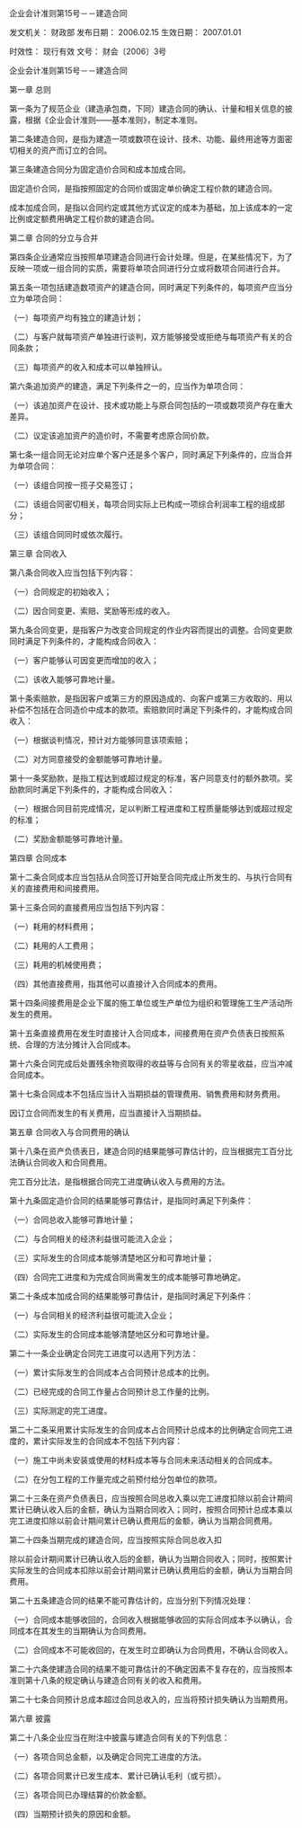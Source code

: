 
	
		
	
企业会计准则第15号－－建造合同
	
	
发文机关：	财政部
发布日期：	2006.02.15
生效日期：	2007.01.01
	
时效性：	现行有效
文号：	财会〔2006〕3号
	
	

	
	

	
	

企业会计准则第15号－－建造合同

第一章 总则

第一条为了规范企业（建造承包商，下同）建造合同的确认、计量和相关信息的披露，根据《企业会计准则——基本准则》，制定本准则。

第二条建造合同，是指为建造一项或数项在设计、技术、功能、最终用途等方面密切相关的资产而订立的合同。

第三条建造合同分为固定造价合同和成本加成合同。

固定造价合同，是指按照固定的合同价或固定单价确定工程价款的建造合同。

成本加成合同，是指以合同约定或其他方式议定的成本为基础，加上该成本的一定比例或定额费用确定工程价款的建造合同。

第二章 合同的分立与合并

第四条企业通常应当按照单项建造合同进行会计处理。但是，在某些情况下，为了反映一项或一组合同的实质，需要将单项合同进行分立或将数项合同进行合并。

第五条一项包括建造数项资产的建造合同，同时满足下列条件的，每项资产应当分立为单项合同：

（一）每项资产均有独立的建造计划；

（二）与客户就每项资产单独进行谈判，双方能够接受或拒绝与每项资产有关的合同条款；

（三）每项资产的收入和成本可以单独辨认。

第六条追加资产的建造，满足下列条件之一的，应当作为单项合同：

（一）该追加资产在设计、技术或功能上与原合同包括的一项或数项资产存在重大差异。

（二）议定该追加资产的造价时，不需要考虑原合同价款。

第七条一组合同无论对应单个客户还是多个客户，同时满足下列条件的，应当合并为单项合同：

（一）该组合同按一揽子交易签订；

（二）该组合同密切相关，每项合同实际上已构成一项综合利润率工程的组成部分；

（三）该组合同同时或依次履行。

第三章 合同收入

第八条合同收入应当包括下列内容：

（一）合同规定的初始收入；

（二）因合同变更、索赔、奖励等形成的收入。

第九条合同变更，是指客户为改变合同规定的作业内容而提出的调整。合同变更款同时满足下列条件的，才能构成合同收入：

（一）客户能够认可因变更而增加的收入；

（二）该收入能够可靠地计量。

第十条索赔款，是指因客户或第三方的原因造成的、向客户或第三方收取的、用以补偿不包括在合同造价中成本的款项。索赔款同时满足下列条件的，才能构成合同收入：

（一）根据谈判情况，预计对方能够同意该项索赔；

（二）对方同意接受的金额能够可靠地计量。

第十一条奖励款，是指工程达到或超过规定的标准，客户同意支付的额外款项。奖励款同时满足下列条件的，才能构成合同收入：

（一）根据合同目前完成情况，足以判断工程进度和工程质量能够达到或超过规定的标准；

（二）奖励金额能够可靠地计量。

第四章 合同成本

第十二条合同成本应当包括从合同签订开始至合同完成止所发生的、与执行合同有关的直接费用和间接费用。

第十三条合同的直接费用应当包括下列内容：

（一）耗用的材料费用；

（二）耗用的人工费用；

（三）耗用的机械使用费；

（四）其他直接费用，指其他可以直接计入合同成本的费用。

第十四条间接费用是企业下属的施工单位或生产单位为组织和管理施工生产活动所发生的费用。

第十五条直接费用在发生时直接计入合同成本，间接费用在资产负债表日按照系统、合理的方法分摊计入合同成本。

第十六条合同完成后处置残余物资取得的收益等与合同有关的零星收益，应当冲减合同成本。

第十七条合同成本不包括应当计入当期损益的管理费用、销售费用和财务费用。

因订立合同而发生的有关费用，应当直接计入当期损益。

第五章 合同收入与合同费用的确认

第十八条在资产负债表日，建造合同的结果能够可靠估计的，应当根据完工百分比法确认合同收入和合同费用。

完工百分比法，是指根据合同完工进度确认收入与费用的方法。

第十九条固定造价合同的结果能够可靠估计，是指同时满足下列条件：

（一）合同总收入能够可靠地计量；

（二）与合同相关的经济利益很可能流入企业；

（三）实际发生的合同成本能够清楚地区分和可靠地计量；

（四）合同完工进度和为完成合同尚需发生的成本能够可靠地确定。

第二十条成本加成合同的结果能够可靠估计，是指同时满足下列条件：

（一）与合同相关的经济利益很可能流入企业；

（二）实际发生的合同成本能够清楚地区分和可靠地计量。

第二十一条企业确定合同完工进度可以选用下列方法：

（一）累计实际发生的合同成本占合同预计总成本的比例。

（二）已经完成的合同工作量占合同预计总工作量的比例。

（三）实际测定的完工进度。

第二十二条采用累计实际发生的合同成本占合同预计总成本的比例确定合同完工进度的，累计实际发生的合同成本不包括下列内容：

（一）施工中尚未安装或使用的材料成本等与合同未来活动相关的合同成本。

（二）在分包工程的工作量完成之前预付给分包单位的款项。

第二十三条在资产负债表日，应当按照合同总收入乘以完工进度扣除以前会计期间累计已确认收入后的金额，确认为当期合同收入；同时，按照合同预计总成本乘以完工进度扣除以前会计期间累计已确认费用后的金额，确认为当期合同费用。

第二十四条当期完成的建造合同，应当按照实际合同总收入扣

除以前会计期间累计已确认收入后的金额，确认为当期合同收入；同时，按照累计实际发生的合同成本扣除以前会计期间累计已确认费用后的金额，确认为当期合同费用。

第二十五条建造合同的结果不能可靠估计的，应当分别下列情况处理：

（一）合同成本能够收回的，合同收入根据能够收回的实际合同成本予以确认，合同成本在其发生的当期确认为合同费用。

（二）合同成本不可能收回的，在发生时立即确认为合同费用，不确认合同收入。

第二十六条使建造合同的结果不能可靠估计的不确定因素不复存在的，应当按照本准则第十八条的规定确认与建造合同有关的收入和费用。

第二十七条合同预计总成本超过合同总收入的，应当将预计损失确认为当期费用。

第六章 披露

第二十八条企业应当在附注中披露与建造合同有关的下列信息：

（一）各项合同总金额，以及确定合同完工进度的方法。

（二）各项合同累计已发生成本、累计已确认毛利（或亏损）。

（三）各项合同已办理结算的价款金额。

（四）当期预计损失的原因和金额。
